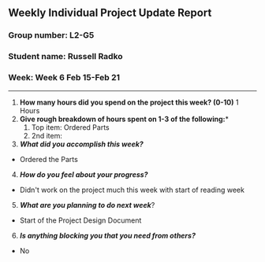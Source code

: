 ## Weekly Individual Project Update Report
### Group number: L2-G5
### Student name: Russell Radko
### Week: Week 6 Feb 15-Feb 21
___
1. **How many hours did you spend on the project this week? (0-10)**
    1 Hours
2. **Give rough breakdown of hours spent on 1-3 of the following:***
   1. Top item: Ordered Parts
   2. 2nd item: 
3. ***What did you accomplish this week?***
  - Ordered the Parts

4. ***How do you feel about your progress?*** 
  - Didn't work on the project much this week with start of reading week

5. ***What are you planning to do next week***? 
  - Start of the Project Design Document

6. ***Is anything blocking you that you need from others?*** 
  - No

